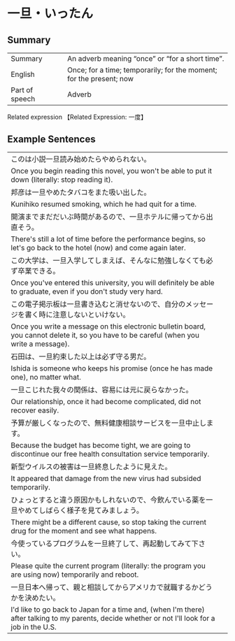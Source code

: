 # 一旦・いったん

## Summary

<table><tr>   <td>Summary<td>   <td>An adverb meaning “once” or “for a short time”.</td><tr><tr>   <td>English<td>   <td>Once; for a time; temporarily; for the moment; for the present; now</td><tr><tr>   <td>Part of speech<td>   <td>Adverb</td><tr></table><tr>   <td>Related expression<td>   <td>【Related Expression: 一度】</td><tr></table></table>

## Example Sentences

<table><tr><td>このは小説一旦読み始めたらやめられない。<td><tr><tr><td>Once you begin reading this novel, you won't be able to put it down (literally: stop reading it).<td><tr><tr><td>邦彦は一旦やめたタバコをまた吸い出した。<td><tr><tr><td>Kunihiko resumed smoking, which he had quit for a time.<td><tr><tr><td>開演までまだだいぶ時間があるので、一旦ホテルに帰ってから出直そう。<td><tr><tr><td>There's still a lot of time before the performance begins, so let's go back to the hotel (now) and come again later.<td><tr><tr><td>この大学は、一旦入学してしまえば、そんなに勉強しなくても必ず卒業できる。<td><tr><tr><td>Once you've entered this university, you will definitely be able to graduate, even if you don't study very hard.<td><tr><tr><td>この電子掲示板は一旦書き込むと消せないので、自分のメッセージを書く時に注意しないといけない。<td><tr><tr><td>Once you write a message on this electronic bulletin board, you cannot delete it, so you have to be careful (when you write a message).<td><tr><tr><td>石田は、一旦約束した以上は必ず守る男だ。<td><tr><tr><td>Ishida is someone who keeps his promise (once he has made one), no matter what.<td><tr><tr><td>一旦こじれた我々の関係は、容易には元に戻らなかった。<td><tr><tr><td>Our relationship, once it had become complicated, did not recover easily.<td><tr><tr><td>予算が厳しくなったので、無料健康相談サービスを一旦中止します。<td><tr><tr><td>Because the budget has become tight, we are going to discontinue our free health consultation service temporarily.<td><tr><tr><td>新型ウイルスの被害は一旦終息したように見えた。<td><tr><tr><td>It appeared that damage from the new virus had subsided temporarily.<td><tr><tr><td>ひょっとすると違う原因かもしれないので、今飲んでいる薬を一旦やめてしばらく様子を見てみましょう。<td><tr><tr><td>There might be a different cause, so stop taking the current drug for the moment and see what happens.<td><tr><tr><td>今使っているプログラムを一旦終了して、再起動してみて下さい。<td><tr><tr><td>Please quite the current program (literally: the program you are using now) temporarily and reboot.<td><tr><tr><td>一旦日本へ帰って、親と相談してからアメリカで就職するかどうかを決めたい。<td><tr><tr><td>I'd like to go back to Japan for a time and, (when I'm there) after talking to my parents, decide whether or not I'll look for a job in the U.S.<td><tr></table>

